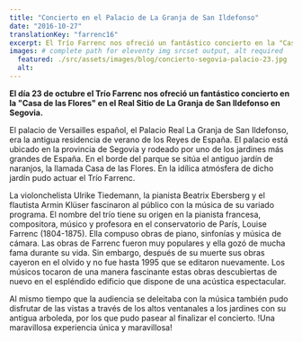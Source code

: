 ```yaml
---
title: "Concierto en el Palacio de La Granja de San Ildefonso"
date: "2016-10-27"
translationKey: "farrenc16"
excerpt: El Trío Farrenc nos ofreció un fantástico concierto en la "Casa de las Flores" en el Real Sitio de La Granja de San Ildefonso en Segovia.
images: # complete path for eleventy img srcset output, alt required
  featured: ./src/assets/images/blog/concierto-segovia-palacio-23.jpg
  alt:
---
```


**El día 23 de octubre el Trío Farrenc nos ofreció un fantástico concierto en la "Casa de las Flores" en el Real Sitio de La Granja de San Ildefonso en Segovia.**

El palacio de Versailles español, el Palacio Real La Granja de San Ildefonso, era la antigua residencia de verano de los Reyes de España. El palacio está ubicado en la provincia de Segovia y rodeado por uno de los jardines más grandes de España. En el borde del parque se sitúa el antiguo jardín de naranjos, la llamada Casa de las Flores. En la idílica atmósfera de dicho jardín pudo actuar el Trío Farrenc.

La violonchelista Ulrike Tiedemann, la pianista Beatrix Ebersberg y el flautista Armin Klüser fascinaron al público con la música de su variado programa. El nombre del trío tiene su origen en la pianista francesa, compositora, músico y profesora en el conservatorio de París, Louise Farrenc (1804-1875). Ella compuso obras de piano, sinfonías y música de cámara. Las obras de Farrenc fueron muy populares y ella gozó de mucha fama durante su vida. Sin embargo, después de su muerte sus obras cayeron en el olvido y no fue hasta 1995 que se editaron nuevamente. Los músicos tocaron de una manera fascinante estas obras descubiertas de nuevo en el espléndido edificio que dispone de una acústica espectacular.

Al mismo tiempo que la audiencia se deleitaba con la música también pudo disfrutar de las vistas a través de los altos ventanales a los jardines con su antigua arboleda, por los que pudo pasear al finalizar el concierto. !Una maravillosa experiencia única y maravillosa!

